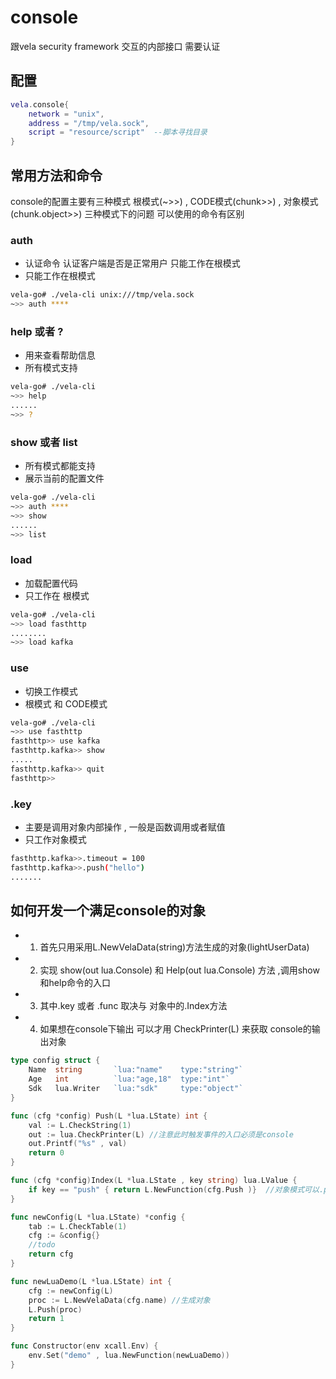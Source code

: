 # console
跟vela security framework 交互的内部接口 需要认证

## 配置
```lua
vela.console{
    network = "unix",
    address = "/tmp/vela.sock",
    script = "resource/script"  --脚本寻找目录
}
```

## 常用方法和命令
console的配置主要有三种模式 根模式(~>>) , CODE模式(chunk>>) , 对象模式(chunk.object>>)
三种模式下的问题 可以使用的命令有区别
### auth
- 认证命令  认证客户端是否是正常用户 只能工作在根模式
- 只能工作在根模式
```bash
vela-go# ./vela-cli unix:///tmp/vela.sock 
~>> auth ****
```

### help 或者 ?
- 用来查看帮助信息
- 所有模式支持
```bash
vela-go# ./vela-cli
~>> help
......
~>> ?
```

### show 或者 list 
- 所有模式都能支持 
- 展示当前的配置文件
```bash
vela-go# ./vela-cli
~>> auth ****
~>> show
......
~>> list
```

### load
- 加载配置代码
- 只工作在 根模式
```bash
vela-go# ./vela-cli
~>> load fasthttp
........
~>> load kafka
```
### use
- 切换工作模式
- 根模式 和 CODE模式
```bash
vela-go# ./vela-cli
~>> use fasthttp
fasthttp>> use kafka
fasthttp.kafka>> show
.....
fasthttp.kafka>> quit
fasthttp>>
```

### .key
- 主要是调用对象内部操作 , 一般是函数调用或者赋值
- 只工作对象模式
```bash
fasthttp.kafka>>.timeout = 100
fasthttp.kafka>>.push("hello")
.......
```

## 如何开发一个满足console的对象
- 1. 首先只用采用L.NewVelaData(string)方法生成的对象(lightUserData)
- 2. 实现 show(out lua.Console) 和 Help(out lua.Console) 方法 ,调用show 和help命令的入口
- 3. 其中.key 或者 .func 取决与 对象中的.Index方法
- 4. 如果想在console下输出 可以才用 CheckPrinter(L) 来获取 console的输出对象
```go
type config struct {
    Name  string       `lua:"name"    type:"string"`
    Age   int          `lua:"age,18"  type:"int"`
    Sdk   lua.Writer   `lua:"sdk"     type:"object"`
}

func (cfg *config) Push(L *lua.LState) int {
    val := L.CheckString(1)
    out := lua.CheckPrinter(L) //注意此时触发事件的入口必须是console
    out.Printf("%s" , val)
    return 0
}

func (cfg *config)Index(L *lua.LState , key string) lua.LValue {
    if key == "push" { return L.NewFunction(cfg.Push )}  //对象模式可以.push("hello")
}

func newConfig(L *lua.LState) *config {
    tab := L.CheckTable(1)
    cfg := &config{}
    //todo
    return cfg
}

func newLuaDemo(L *lua.LState) int {
    cfg := newConfig(L)
    proc := L.NewVelaData(cfg.name) //生成对象
    L.Push(proc)
    return 1
}

func Constructor(env xcall.Env) {
    env.Set("demo" , lua.NewFunction(newLuaDemo))
}
```